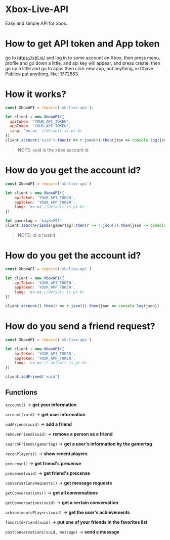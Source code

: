 # Xbox-Live-API
Easy and simple API for xbox.

# How to get API token and App token 

go to https://xbl.io/ and log in to some account on Xbox, then press menu, profile and go down a little, and api key will appear, and press create, then go up a little and go to apps then click new app, put anything, in Chave Publica put anything, like: 1772683 


# How it works? 

```js
const XboxAPI = require('xb-live-api');

let client = new XboxAPI({
  apiToken: 'YOUR_API_TOKEN',
  appToken: 'YOUR_APP_TOKEN',
  lang: 'en-us' //default is pt-br
})
client.account('xuid').then(r => r.json()).then(json => console.log(json))
```
> NOTE: xuid is the xbox account id

# How do you get the account id?

```js
const XboxAPI = require('xb-live-api')

let client = new XboxAPI({
	apiToken: 'YOUR_API_TOKEN',
	appToken: 'YOUR_APP_TOKEN',
	lang: 'en-us'//default is pt-br
})

let gamertag = 'kayke293'
client.searchFriends(gamertag).then(r => r.json()).then(json => console.log(json))
```
> NOTE: id is hostid 

# How do you get the account id?

```js
const XboxAPI = require('xb-live-api')

let client = new XboxAPI({
	apiToken: 'YOUR_API_TOKEN',
	appToken: 'YOUR_APP_TOKEN',
	lang: 'en-us'//default is pt-br
})

client.account().then(r => r.json()).then(json => console.log(json))
```
# How do you send a friend request? 

```js
const XboxAPI = require('xb-live-api')

let client = new XboxAPI({
	apiToken: 'YOUR_API_TOKEN',
	appToken: 'YOUR_APP_TOKEN',
	lang: 'en-us'// default is pt-br
})

client.addFriend('xuid')
```

## Functions

`account()` -> **get your information**

`account(xuid)` -> **get user information**

`addFriend(xuid)` -> **add a friend**

`removeFriend(xuid)` -> **remove a person as a friend**

`searchFriends(gamertag)` -> **get a user's information by the gamertag**

`recenPlayers()` -> **show recent players**

`precense()` -> **get friend's precense**

`precense(xuid)` -> **get friend's precense**

`conversationsRequests()` -> **get message requests**

`getConversations()` -> **get all conversations**

`getConversations(xuid)` -> **get a certain conversation**

`achievimentsPlayers(xuid)` -> **get the user's achievements**

`favoriteFriend(xuid)` -> **put one of your friends in the favorites list**

`postConversations(xuid, message)` -> **send a message**
